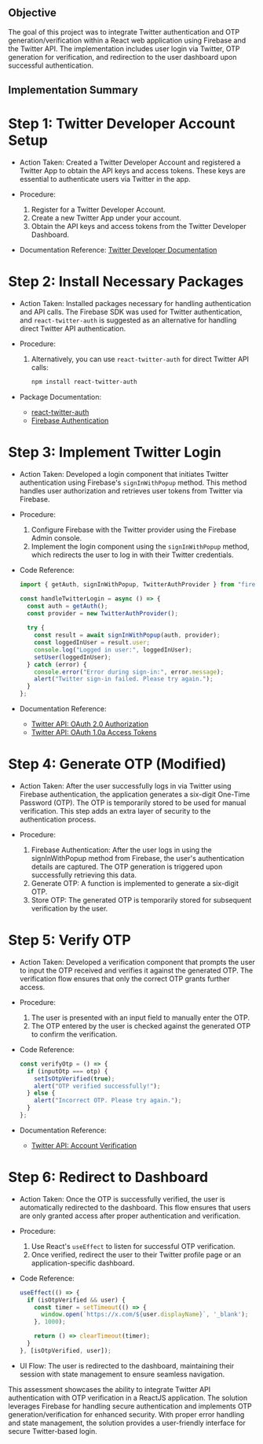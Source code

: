 ## Objective
The goal of this project was to integrate Twitter authentication and OTP generation/verification within a React web application using Firebase and the Twitter API. The implementation includes user login via Twitter, OTP generation for verification, and redirection to the user dashboard upon successful authentication.

## Implementation Summary

# Step 1: Twitter Developer Account Setup
- Action Taken: Created a Twitter Developer Account and registered a Twitter App to obtain the API keys and access tokens. These keys are essential to authenticate users via Twitter in the app.
- Procedure: 
  1. Register for a Twitter Developer Account.
  2. Create a new Twitter App under your account.
  3. Obtain the API keys and access tokens from the Twitter Developer Dashboard.

- Documentation Reference: [Twitter Developer Documentation](https://developer.twitter.com/en/portal/products)

# Step 2: Install Necessary Packages
- Action Taken: Installed packages necessary for handling authentication and API calls. The Firebase SDK was used for Twitter authentication, and `react-twitter-auth` is suggested as an alternative for handling direct Twitter API authentication.
- Procedure: 
  1. Alternatively, you can use `react-twitter-auth` for direct Twitter API calls:
     ```bash
     npm install react-twitter-auth
     ```

- Package Documentation:
  - [react-twitter-auth](https://www.npmjs.com/package/react-twitter-auth)
  - [Firebase Authentication](https://firebase.google.com/docs/auth)

# Step 3: Implement Twitter Login
- Action Taken: Developed a login component that initiates Twitter authentication using Firebase's `signInWithPopup` method. This method handles user authorization and retrieves user tokens from Twitter via Firebase.

- Procedure:
  1. Configure Firebase with the Twitter provider using the Firebase Admin console.
  2. Implement the login component using the `signInWithPopup` method, which redirects the user to log in with their Twitter credentials.

- Code Reference:
  ```javascript
  import { getAuth, signInWithPopup, TwitterAuthProvider } from "firebase/auth";

  const handleTwitterLogin = async () => {
    const auth = getAuth();
    const provider = new TwitterAuthProvider();
    
    try {
      const result = await signInWithPopup(auth, provider);
      const loggedInUser = result.user;
      console.log("Logged in user:", loggedInUser);
      setUser(loggedInUser);
    } catch (error) {
      console.error("Error during sign-in:", error.message);
      alert("Twitter sign-in failed. Please try again.");
    }
  };
  ```

- Documentation Reference:
  - [Twitter API: OAuth 2.0 Authorization](https://developer.twitter.com/en/docs/authentication/oauth-2-0/authorization-code)
  - [Twitter API: OAuth 1.0a Access Tokens](https://developer.twitter.com/en/docs/authentication/oauth-1-0a/obtaining-user-access-tokens)

# Step 4: Generate OTP (Modified)
- Action Taken: After the user successfully logs in via Twitter using Firebase authentication, the application generates a six-digit One-Time Password (OTP). The OTP is temporarily stored to be used for manual verification. This step adds an extra layer of security to the authentication process.

- Procedure:
  1. Firebase Authentication: After the user logs in using the signInWithPopup method from Firebase, the user's authentication details are captured. The OTP generation is triggered upon successfully retrieving this data.
  2. Generate OTP: A function is implemented to generate a six-digit OTP.
  3. Store OTP: The generated OTP is temporarily stored for subsequent verification by the user.

# Step 5: Verify OTP
- Action Taken: Developed a verification component that prompts the user to input the OTP received and verifies it against the generated OTP. The verification flow ensures that only the correct OTP grants further access.

- Procedure:
  1. The user is presented with an input field to manually enter the OTP.
  2. The OTP entered by the user is checked against the generated OTP to confirm the verification.

- Code Reference:
  ```javascript
  const verifyOtp = () => {
    if (inputOtp === otp) {
      setIsOtpVerified(true);
      alert("OTP verified successfully!");
    } else {
      alert("Incorrect OTP. Please try again.");
    }
  };
  ```

- Documentation Reference: 
  - [Twitter API: Account Verification](https://developer.twitter.com/en/docs/accounts-and-users/manage-account-settings/api-reference/get-account-verify_credentials)

# Step 6: Redirect to Dashboard
- Action Taken: Once the OTP is successfully verified, the user is automatically redirected to the dashboard. This flow ensures that users are only granted access after proper authentication and verification.

- Procedure:
  1. Use React's `useEffect` to listen for successful OTP verification.
  2. Once verified, redirect the user to their Twitter profile page or an application-specific dashboard.

- Code Reference:
  ```javascript
  useEffect(() => {
    if (isOtpVerified && user) {
      const timer = setTimeout(() => {
        window.open(`https://x.com/${user.displayName}`, '_blank');
      }, 1000);

      return () => clearTimeout(timer);
    }
  }, [isOtpVerified, user]);
  ```

- UI Flow: The user is redirected to the dashboard, maintaining their session with state management to ensure seamless navigation.


This assessment showcases the ability to integrate Twitter API authentication with OTP verification in a ReactJS application. The solution leverages Firebase for handling secure authentication and implements OTP generation/verification for enhanced security. With proper error handling and state management, the solution provides a user-friendly interface for secure Twitter-based login.
